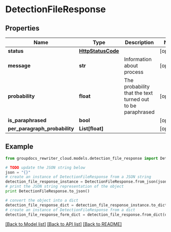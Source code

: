 # DetectionFileResponse


## Properties
Name | Type | Description | Notes
------------ | ------------- | ------------- | -------------
**status** | [**HttpStatusCode**](HttpStatusCode.md) |  | [optional] 
**message** | **str** | Information about process | [optional] 
**probability** | **float** | The probability that the text turned out to be paraphrased | [optional] 
**is_paraphrased** | **bool** |  | [optional] 
**per_paragraph_probability** | **List[float]** |  | [optional] 

## Example

```python
from groupdocs_rewriter_cloud.models.detection_file_response import DetectionFileResponse

# TODO update the JSON string below
json = "{}"
# create an instance of DetectionFileResponse from a JSON string
detection_file_response_instance = DetectionFileResponse.from_json(json)
# print the JSON string representation of the object
print DetectionFileResponse.to_json()

# convert the object into a dict
detection_file_response_dict = detection_file_response_instance.to_dict()
# create an instance of DetectionFileResponse from a dict
detection_file_response_form_dict = detection_file_response.from_dict(detection_file_response_dict)
```
[[Back to Model list]](../README.md#documentation-for-models) [[Back to API list]](../README.md#documentation-for-api-endpoints) [[Back to README]](../README.md)


